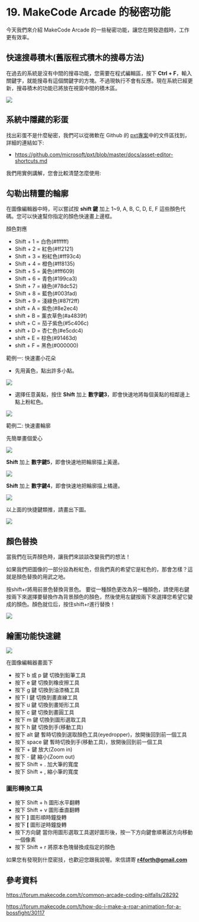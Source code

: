 # 19. MakeCode Arcade 的秘密功能

今天我們來介紹 MakeCode Arcade 的一些秘密功能，讓您在開發遊戲時，工作更有效率。

## 快速搜尋積木(舊版程式積木的搜尋方法)

在過去的系統是沒有中間的搜尋功能，您需要在程式編輯區，按下 **Ctrl + F**，輸入關鍵字，就能搜尋有這個關鍵字的方塊。不過現執行不會有反應。現在系統已經更新，搜尋積木的功能已將放在視窗中間的積木區。

![](/img/19/arcade19_00.png)

## 系統中隱藏的彩蛋

找出彩蛋不是什麼秘密，我們可以從微軟在 Github 的 [pxt專案](https://github.com/microsoft/pxt/)中的文件區找到，詳細的連結如下:


* https://github.com/microsoft/pxt/blob/master/docs/asset-editor-shortcuts.md

我們用實例講解，您會比較清楚怎麼使用:

## 勾勒出精靈的輪廓

在圖像編輯器中時，可以嘗試按 **shift 鍵** 加上 1~9, A, B, C, D, E, F 這些顏色代碼。您可以快速幫你指定的顏色快速畫上邊框。

顏色對應

* Shift + 1 = 白色(#ffffff)
* Shift + 2 = 紅色(#ff2121)
* Shift + 3 = 粉紅色(#ff93c4)
* Shift + 4 = 橙色(#ff8135)
* Shift + 5 = 黃色(#fff609)
* Shift + 6 = 青色(#199ca3)
* Shift + 7 = 綠色(#78dc52)
* Shift + 8 = 藍色(#003fad)
* Shift + 9 = 淺綠色(#87f2ff)
* shift + A = 紫色(#8e2ec4)
* shift + B = 薰衣草色(#a4839f)
* shift + C = 茄子紫色(#5c406c)
* shift + D = 杏仁色(#e5cdc4)
* shift + E = 棕色(#91463d)
* shift + F = 黑色(#000000)

範例一: 快速畫小花朵

* 先用黃色，點出許多小點。

![](/img/19/arcade19_01.png)

* 選擇任意黃點，按住 **Shift** 加上 **數字鍵3**，即會快速地將每個黃點的相鄰邊上點上粉紅色。

![](/img/19/arcade19_02.png)


範例二: 快速畫輪廓

先簡單畫個愛心

![](/img/19/arcade19_03.png)

 **Shift** 加上 **數字鍵5**，即會快速地把輪廓描上黃邊。

![](/img/19/arcade19_04.png)

 **Shift** 加上 **數字鍵4**，即會快速地把輪廓描上橘邊。

![](/img/19/arcade19_05.png)

以上面的快捷鍵類推，請畫出下圖。

![](/img/19/arcade19_06.png)


## 顏色替換


當我們在玩弄顏色時，讓我們來談談改變我們的想法！

如果我們把圖像的一部分設為粉紅色，但我們真的希望它是紅色的，那會怎樣？這就是顏色替換的用武之地。


按shift+r將用前景色替換背景色。
要從一種顏色更改為另一種顏色，請使用右鍵按兩下來選擇要替換作為背景顏色的顏色，然後使用左鍵按兩下來選擇您希望它變成的顏色。顏色就位后，按住shift+r進行替換！

![](/img/19/arcade19_07.png)


## 繪圖功能快速鍵

![](/img/19/arcade19_08.png)

在圖像編輯器畫面下

* 按下 b 或 p 鍵    切換到鉛筆工具
* 按下 e 鍵         切換到橡皮擦工具
* 按下 g 鍵         切換到油漆桶工具
* 按下 l 鍵         切換到畫直線工具
* 按下 u 鍵         切換到畫矩形工具
* 按下 c 鍵         切換到畫圓工具
* 按下 m 鍵         切換到圖形選取工具
* 按下 h 鍵         切換到手(移動工具)
* 按下 alt 鍵       暫時切換到選取顏色工具(eyedropper)，放開後回到前一個工具
* 按下 space 鍵     暫時切換到手(移動工具)，放開後回到前一個工具
* 按下 + 鍵         放大(Zoom in)
* 按下 - 鍵         縮小(Zoom out)
* 按下 Shift + .    加大筆的寬度
* 按下 Shift + ,    縮小筆的寬度

### 圖形轉換工具

* 按下 Shift + h    圖形水平翻轉
* 按下 Shift + v    圖形垂直翻轉
* 按下 **]**        圖形順時鐘旋轉
* 按下 **[**        圖形逆時鐘旋轉
* 按下方向鍵        當你用圖形選取工具選好圖形後，按一下方向鍵會順著該方向移動一個像素
* 按下 Shift + r    將原本色塊替換成指定的顏色

如果您有發現到什麼密技，也歡迎您跟我說喔。來信請寄 **r4forth@gmail.com**


## 參考資料

https://forum.makecode.com/t/common-arcade-coding-pitfalls/28292

https://forum.makecode.com/t/how-do-i-make-a-roar-animation-for-a-bossfight/30117